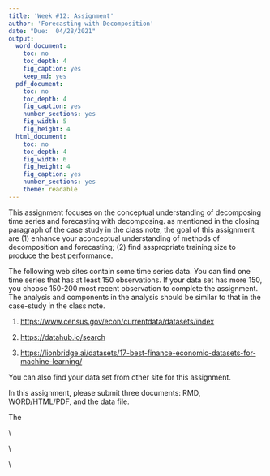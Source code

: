 ```yaml
---
title: 'Week #12: Assignment'
author: 'Forecasting with Decomposition'
date: "Due:  04/28/2021"
output:
  word_document: 
    toc: no
    toc_depth: 4
    fig_caption: yes
    keep_md: yes
  pdf_document: 
    toc: no
    toc_depth: 4
    fig_caption: yes
    number_sections: yes
    fig_width: 5
    fig_height: 4
  html_document: 
    toc: no
    toc_depth: 4
    fig_width: 6
    fig_height: 4
    fig_caption: yes
    number_sections: yes
    theme: readable
---
```

<style type="text/css">
h1.title {
  font-size: 20px;
  color: DarkRed;
  text-align: center;
}
h4.author { /* Header 4 - and the author and data headers use this too  */
    font-size: 18px;
  font-family: "Times New Roman", Times, serif;
  color: DarkRed;
  text-align: center;
}
h4.date { /* Header 4 - and the author and data headers use this too  */
  font-size: 18px;
  font-family: "Times New Roman", Times, serif;
  color: DarkBlue;
  text-align: center;
}
h1 { /* Header 3 - and the author and data headers use this too  */
    font-size: 22px;
    font-family: "Times New Roman", Times, serif;
    color: darkred;
    text-align: center;
}
h2 { /* Header 3 - and the author and data headers use this too  */
    font-size: 18px;
    font-family: "Times New Roman", Times, serif;
    color: navy;
    text-align: left;
}

h3 { /* Header 3 - and the author and data headers use this too  */
    font-size: 15px;
    font-family: "Times New Roman", Times, serif;
    color: navy;
    text-align: left;
}

h4 { /* Header 4 - and the author and data headers use this too  */
    font-size: 18px;
    font-family: "Times New Roman", Times, serif;
    color: darkred;
    text-align: left;
}
</style>






This assignment focuses on the conceptual understanding of decomposing time series and forecasting with decomposing. as mentioned in the closing paragraph of the case study in the class note, the goal of this assignment are (1) enhance your aconceptual understanding of methods of decomposition and forecasting; (2) find asspropriate training size to produce the best performance.

The following web sites contain some time series data. You can find one time series that has at least 150 observations. If your data set has more 150, you choose 150-200 most recent observation to complete the assignment. The analysis and components in the analysis should be similar to that in the case-study in the class note.

1. https://www.census.gov/econ/currentdata/datasets/index

2. https://datahub.io/search

3. https://lionbridge.ai/datasets/17-best-finance-economic-datasets-for-machine-learning/

You can also find your data set from other site for this assignment. 


In this assignment, please submit three documents: RMD, WORD/HTML/PDF, and the data file.

The 





\

\

\






